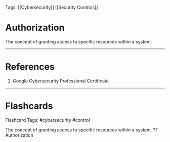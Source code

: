 Tags: [[Cybersecurity]] [[Security Controls]]
# Authorization

The concept of granting access to specific resources within a system.

---
# References

1. Google Cybersecurity Professional Certificate

---
# Flashcards

Flashcard Tags: #cybersecurity #control

The concept of granting access to specific resources within a system.
??
Authorization
<!--SR:!2024-04-29,3,250!2024-04-27,1,208-->